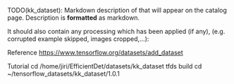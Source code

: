 TODO(kk_dataset): Markdown description of that will appear on the catalog page.
Description is **formatted** as markdown.

It should also contain any processing which has been applied (if any),
(e.g. corrupted example skipped, images cropped,...):

Reference
https://www.tensorflow.org/datasets/add_dataset

Tutorial
cd /home/jiri/EfficientDet/datasets/kk_dataset
tfds build
cd ~/tensorflow_datasets/kk_dataset/1.0.1

